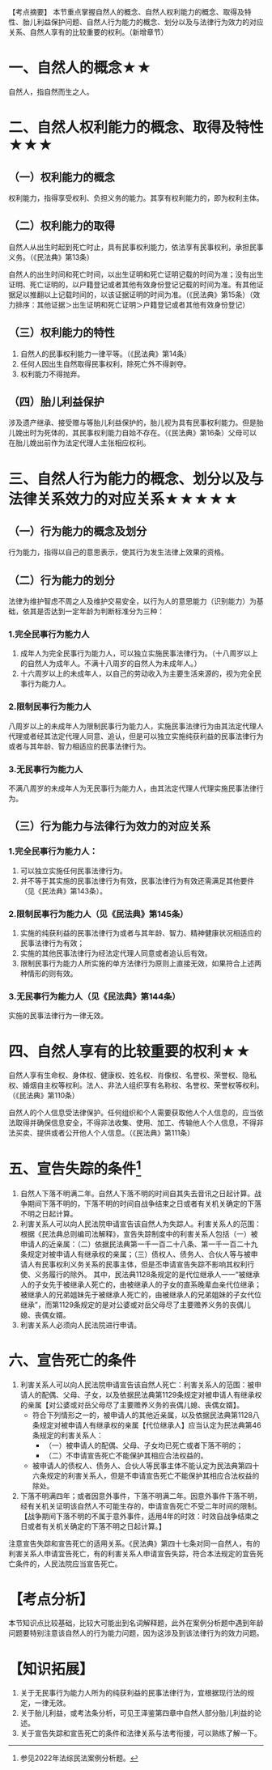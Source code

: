 【考点摘要】
本节重点掌握自然人的概念、自然人权利能力的概念、取得及特性、胎儿利益保护问题、自然人行为能力的概念、划分以及与法律行为效力的对应关系、自然人享有的比较重要的权利。（新增章节）
# 一、自然人的概念★★
自然人，指自然而生之人。
# 二、自然人权利能力的概念、取得及特性★★★
## （一）权利能力的概念
权利能力，指得享受权利、负担义务的能力。其享有权利能力的，即为权利主体。
## （二）权利能力的取得
自然人从出生时起到死亡时止，具有民事权利能力，依法享有民事权利，承担民事义务。（《民法典》第13条）

自然人的出生时间和死亡时间，以出生证明和死亡证明记载的时间为准；没有出生证明、死亡证明的，以户籍登记或者其他有效身份登记记载的时间为准。有其他证据足以推翻以上记载时间的，以该证据证明的时间为准。（《民法典》第15条）（效力排序：其他证据＞出生证明和死亡证明＞户籍登记或者其他有效身份登记）
## （三）权利能力的特性
1. 自然人的民事权利能力一律平等。（《民法典》第14条）
2. 任何人因出生自然取得民事权利，除死亡外不得剥夺。
3. 权利能力不得抛弃。
## （四）胎儿利益保护
涉及遗产继承、接受赠与等胎儿利益保护的，胎儿视为具有民事权利能力。但是胎儿娩出时为死体的，其民事权利能力自始不存在。（《民法典》第16条）父母可以在胎儿娩出前作为法定代理人主张相应权利。
# 三、自然人行为能力的概念、划分以及与法律关系效力的对应关系★★★★★
## （一）行为能力的概念及划分
行为能力，指得以自己的意思表示，使其行为发生法律上效果的资格。
## （二）行为能力的划分
法律为维护智虑不周之人及维护交易安全，以行为人的意思能力（识别能力）为基础，依其是否达到一定年龄为判断标准分为三种：
### 1.完全民事行为能力人
1. 成年人为完全民事行为能力人，可以独立实施民事法律行为。（十八周岁以上的自然人为成年人。不满十八周岁的自然人为未成年人。）
2. 十六周岁以上的未成年人，以自己的劳动收入为主要生活来源的，视为完全民事行为能力人。
### 2.限制民事行为能力人
八周岁以上的未成年人为限制民事行为能力人，实施民事法律行为由其法定代理人代理或者经其法定代理人同意、追认，但是可以独立实施纯获利益的民事法律行为或者与其年龄、智力相适应的民事法律行为。
### 3.无民事行为能力人
不满八周岁的未成年人为无民事行为能力人，由其法定代理人代理实施民事法律行为。
## （三）行为能力与法律行为效力的对应关系
### 1.完全民事行为能力人：
1. 可以独立实施任何民事法律行为。
2. 并不等于其实施的民事法律行为有效，民事法律行为有效还需满足其他要件（见《民法典》第143条）。
### 2.限制民事行为能力人（见《民法典》第145条）
1. 实施的纯获利益的民事法律行为或者与其年龄、智力、精神健康状况相适应的民事法律行为有效；
2. 实施的其他民事法律行为经法定代理人同意或者追认后有效。
3. 限制民事行为能力人所实施的单方法律行为原则上直接无效，如果符合上述两种情形的则有效。
### 3.无民事行为能力人（见《民法典》第144条）
实施的民事法律行为一律无效。
# 四、自然人享有的比较重要的权利★★
自然人享有生命权、身体权、健康权、姓名权、肖像权、名誉权、荣誉权、隐私权、婚烟自主权等权利。法人、非法人组织享有名称权、名誉权、荣誉权等权利。（《民法典》第110条）

自然人的个人信息受法律保护。任何组织和个人需要获取他人个人信息的，应当依法取得并确保信息安全，不得非法收集、使用、加工、传输他人个人信息，不得非法买卖、提供或者公开他人个人信息。（《民法典》第111条）
# 五、宣告失踪的条件[^1]
1. 自然人下落不明满二年。自然人下落不明的时间自其失去音讯之日起计算。战争期间下落不明的，下落不明的时间自战争结束之日或者有关机关确定的下落不明之日起计算。
2. 利害关系人可以向人民法院申请宣告该自然人为失踪人。利害关系人的范围：根据《民法典总则编司法解释》，宣告失踪制度中的利害关系人包括（一）被申请人的近亲属：（二）依据民法典第一千一百二十八条、第一千一百二十九条规定对被申请人有继承权的亲属；（三）债权人、债务人、合伙人等与被申请人有民事权利义务关系的民事主体，但是丕申请宣告失踪不影响其权利行使、义务履行的除外。
	其中，民法典1128条规定的是代位继承人一一“被继承人的子女先于被继承人死亡的，由被继承人的子女的直系晚辈血亲代位继承；被继承人的兄弟姐妹先于被继承人死亡的，由被继承人的兄弟姐妹的子女代位继承”，而第1129条规定的是对公婆或对岳父母尽了主要赡养义务的丧偶儿媳、丧偶女婿。
1. 利害关系人必须向人民法院进行申请。
# 六、宣告死亡的条件
1. 利害关系人可以向人民法院申请宣告该自然人死亡：利害关系人的范围：被申请人的配偶、父母、子女，以及依据民法典第1129条规定对被申请人有继承权的亲属【对公婆或对岳父母尽了主要赡养义务的丧偶儿媳、丧偶女婿】。
	- 符合下列情形之一的，被申请人的其他近亲属，以及依据民法典第1128八条规定对被申请人有继承权的亲属【代位继承人】应当认定为民法典第46条规定的利害关系人：
		- （一）被申请人的配偶、父母、子女均已死亡或者下落不明的；
		- （二）不申请宣告死亡不能保护其相应合法权益的。
	- 被申请人的债权人、债务人、合伙人等民事主体不能认定为民法典第四十六条规定的利害关系人，但是不申请宣告死亡不能保护其相应合法权益的除处。
2. 下落不明满四年；或者因意外事件，下落不明满二年。因意外事件下落不明，经有关机关证明该自然人不可能生存的，申请宣告死亡不受二年时间的限制。【战争期间下落不明的不属于意外事件，适用4年的时效：时效自战争结束之日或者有关机关确定的下落不明之日起计算。】

注意宣告失踪和宣告死亡的适用关系。《民法典》第四十七条对同一自然人，有的利害关系人申请宜告死亡，有的利害关系人申请宣告失踪，符合本法规定的宜告死亡条件的，人民法院应当宣告死亡。
# 【考点分析】
本节知识点比较基础，比较大可能出到名词解释题，此外在案例分析题中遇到年龄问题要特别注意该自然人的行为能力问题，因为这涉及到该法律行为的效力问题。
# 【知识拓展】
1. 关于无民事行为能力人所为的纯获利益的民事法律行为，宜根据现行法的规定，一律无效。
2. 关于胎儿利益，或考法条分析，可见王泽鉴第四章中自然人部分胎儿利益的论述。
3. 关于宣告失踪和宣告死亡的条件和法律关系与法考衔接，可以熟练了解一下。

[^1]:参见2022年法综民法案例分析题。